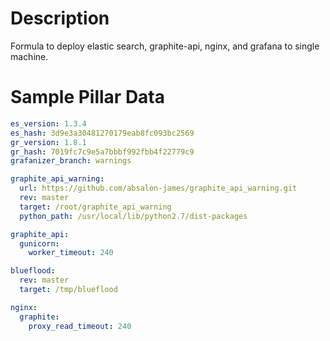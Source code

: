 Description
===========
Formula to deploy elastic search, graphite-api, nginx, and grafana to single machine.

Sample Pillar Data
==================
```yaml
es_version: 1.3.4
es_hash: 3d9e3a30481270179eab8fc093bc2569
gr_version: 1.8.1
gr_hash: 7019fc7c9e5a7bbbf992fbb4f22779c9
grafanizer_branch: warnings

graphite_api_warning:
  url: https://github.com/absalon-james/graphite_api_warning.git
  rev: master
  target: /root/graphite_api_warning
  python_path: /usr/local/lib/python2.7/dist-packages

graphite_api:
  gunicorn:
    worker_timeout: 240

blueflood:
  rev: master
  target: /tmp/blueflood

nginx:
  graphite:
    proxy_read_timeout: 240
```
